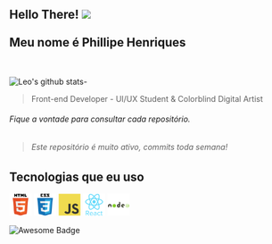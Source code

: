 <h2 align="left">
    <abc>
        Hello There! <img src="https://user-images.githubusercontent.com/42378118/110234147-e3259600-7f4e-11eb-95be-0c4047144dea.gif" width="30"><br>
        <br> Meu nome é Phillipe Henriques <br>
    </abc>
</h2>

<br>

![Leo's github stats](https://github-readme-stats.vercel.app/api?username=phillipehenriques&show_icons=true&theme=dracula&hide=stars,issues)-

> Front-end Developer - UI/UX Student & Colorblind Digital Artist

###### Fique a vontade para consultar cada repositório.
> ###### Este repositório é muito ativo, commits toda semana!

## Tecnologias que eu uso

<img src="https://raw.githubusercontent.com/devicons/devicon/master/icons/html5/html5-original-wordmark.svg" alt="html5" width="40" height="40"/>

<img src="https://raw.githubusercontent.com/devicons/devicon/master/icons/css3/css3-original-wordmark.svg" alt="css3" width="40" height="40"/>

<img src="https://raw.githubusercontent.com/devicons/devicon/master/icons/javascript/javascript-original.svg" alt="javascript" width="40" height="40"/>

<img src="https://raw.githubusercontent.com/devicons/devicon/master/icons/react/react-original-wordmark.svg" alt="react" width="40" height="40"/>

<img src="https://raw.githubusercontent.com/devicons/devicon/master/icons/nodejs/nodejs-original-wordmark.svg" alt="nodejs" width="40" height="40"/>

<p align="left">  

<img src="https://cdn.rawgit.com/sindresorhus/awesome/d7305f38d29fed78fa85652e3a63e154dd8e8829/media/badge.svg" alt="Awesome Badge"/>

</p>